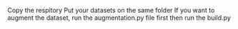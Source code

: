 Copy the respitory
Put your datasets on the same folder
If you want to augment the dataset, run the augmentation.py file first then run the build.py

